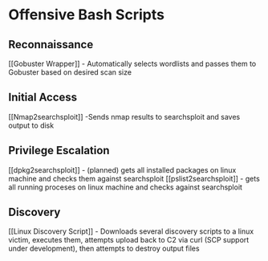 # Offensive Bash Scripts

## Reconnaissance
 [[Gobuster Wrapper]] - Automatically selects wordlists and passes them to Gobuster based on desired scan size

## Initial Access
 [[Nmap2searchsploit]] -Sends nmap results to searchsploit and saves output to disk

## Privilege Escalation
[[dpkg2searchsploit]] - (planned) gets all installed packages on linux machine and checks them against searchsploit
[[pslist2searchsploit]] - gets all running proceses on linux machine and checks against searchsploit


## Discovery
[[Linux Discovery Script]] - Downloads several discovery scripts to a linux victim, executes them,  attempts upload back to C2 via curl (SCP support under development), then attempts to destroy output files